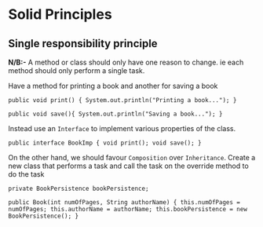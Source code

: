 # Solid Principles

## Single responsibility principle

**N/B:-** A method or class should only have one reason to change. ie each method should only perform a single task.

Have a method for printing a book and another for saving a book

`public void print() {
    System.out.println("Printing a book...");
}`

`public void save(){
    System.out.println("Saving a book...");
}`

Instead use an `Interface` to implement various properties of the class.

`public interface BookImp {
    void print();
    void save();
}`

On the other hand, we should favour `Composition` over `Inheritance`. Create a new class that performs a task and call the task on the override method to do the task 

`private BookPersistence bookPersistence;`

`public Book(int numOfPages, String authorName) {
         this.numOfPages = numOfPages;
         this.authorName = authorName;
         this.bookPersistence = new BookPersistence();
}`
